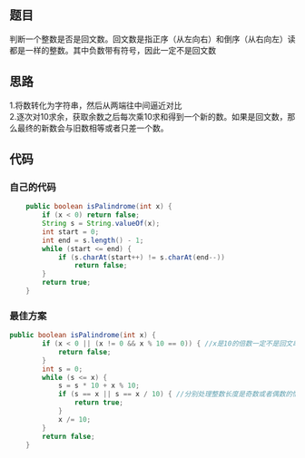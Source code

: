 ## 题目
判断一个整数是否是回文数。回文数是指正序（从左向右）和倒序（从右向左）读都是一样的整数。其中负数带有符号，因此一定不是回文数

## 思路
1.将数转化为字符串，然后从两端往中间逼近对比<br>
2.逐次对10求余，获取余数之后每次乘10求和得到一个新的数。如果是回文数，那么最终的新数会与旧数相等或者只差一个数。

## 代码
### 自己的代码
``` JAVA 
    public boolean isPalindrome(int x) {
        if (x < 0) return false;
        String s = String.valueOf(x);
        int start = 0;
        int end = s.length() - 1;
        while (start <= end) {
            if (s.charAt(start++) != s.charAt(end--))
                return false;
        }
        return true;
    }
```
### 最佳方案
``` JAVA 
public boolean isPalindrome(int x) {
        if (x < 0 || (x != 0 && x % 10 == 0)) { //x是10的倍数一定不是回文串,10的倍数时一定要单独处理
            return false;
        }
        int s = 0;
        while (s <= x) {
            s = s * 10 + x % 10;
            if (s == x || s == x / 10) { //分别处理整数长度是奇数或者偶数的情况
                return true;
            }
            x /= 10;
        }
        return false;
    }
```
